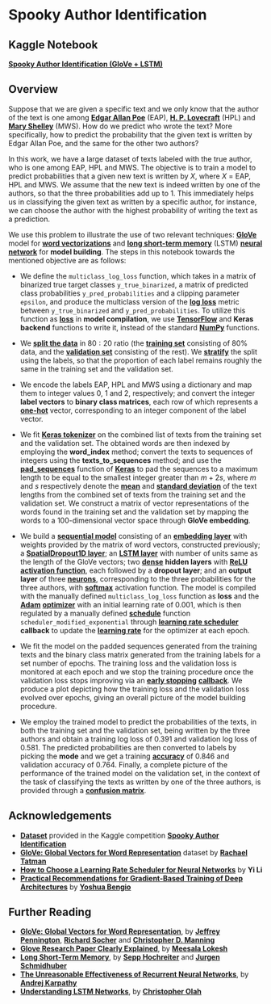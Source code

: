 # Spooky Author Identification

## Kaggle Notebook

[**Spooky Author Identification (GloVe + LSTM)**](https://www.kaggle.com/code/sugataghosh/spooky-author-identification-glove-lstm)

## Overview
 
Suppose that we are given a specific text and we only know that the author of the text is one among [**Edgar Allan Poe**](https://en.wikipedia.org/wiki/Edgar_Allan_Poe) $(\text{EAP})$, [**H. P. Lovecraft**](https://en.wikipedia.org/wiki/H._P._Lovecraft) $(\text{HPL})$ and [**Mary Shelley**](https://en.wikipedia.org/wiki/Mary_Shelley) $(\text{MWS})$. How do we predict who wrote the text? More specifically, how to predict the probability that the given text is written by Edgar Allan Poe, and the same for the other two authors?

In this work, we have a large dataset of texts labeled with the true author, who is one among $\text{EAP}$, $\text{HPL}$ and $\text{MWS}$. The objective is to train a model to predict probabilities that a given new text is written by $X$, where $X$ = $\text{EAP}$, $\text{HPL}$ and $\text{MWS}$. We assume that the new text is indeed written by one of the authors, so that the three probabilities add up to $1$. This immediately helps us in classifying the given text as written by a specific author, for instance, we can choose the author with the highest probability of writing the text as a prediction.

We use this problem to illustrate the use of two relevant techniques: [**GloVe**](https://en.wikipedia.org/wiki/GloVe) model for [**word vectorizations**](https://en.wikipedia.org/wiki/Word_embedding) and [**long short-term memory**](https://en.wikipedia.org/wiki/Long_short-term_memory) (LSTM) [**neural network**](https://en.wikipedia.org/wiki/Artificial_neural_network) for **model building**. The steps in this notebook towards the mentioned objective are as follows:

- We define the `multiclass_log_loss` function, which takes in a matrix of binarized true target classes `y_true_binarized`, a matrix of predicted class probabilities `y_pred_probabilities` and a clipping parameter `epsilon`, and produce the multiclass version of the [**log loss**](https://scikit-learn.org/stable/modules/model_evaluation.html#log-loss) metric between `y_true_binarized` and `y_pred_probabilities`. To utilize this function as [**loss**](https://keras.io/api/losses/) in **model compilation**, we use [**TensorFlow**](https://en.wikipedia.org/wiki/TensorFlow) and **Keras backend** functions to write it, instead of the standard [**NumPy**](https://en.wikipedia.org/wiki/NumPy) functions.

- We [**split the data**](https://scikit-learn.org/stable/modules/generated/sklearn.model_selection.train_test_split.html) in $80:20$ ratio (the [**training set**](https://en.wikipedia.org/wiki/Training,_validation,_and_test_data_sets) consisting of $80\%$ data, and the [**validation set**](https://en.wikipedia.org/wiki/Training,_validation,_and_test_data_sets) consisting of the rest). We [**stratify**](https://en.wikipedia.org/wiki/Stratified_sampling) the split using the labels, so that the proportion of each label remains roughly the same in the training set and the validation set.

- We encode the labels $\text{EAP}$, $\text{HPL}$ and $\text{MWS}$ using a dictionary and map them to integer values $0$, $1$ and $2$, respectively; and convert the integer **label vectors** to **binary class matrices**, each row of which represents a [**one-hot**](https://en.wikipedia.org/wiki/One-hot) vector, corresponding to an integer component of the label vector.

- We fit [**Keras tokenizer**](https://www.tensorflow.org/api_docs/python/tf/keras/preprocessing/text/Tokenizer) on the combined list of texts from the training set and the validation set. The obtained words are then indexed by employing the **word_index** method; convert the texts to sequences of integers using the **texts_to_sequences** method; and use the [**pad_sequences**](https://www.tensorflow.org/api_docs/python/tf/keras/utils/pad_sequences) function of [**Keras**](https://en.wikipedia.org/wiki/Keras) to pad the sequences to a maximum length to be equal to the smallest integer greater than $m + 2s$, where $m$ and $s$ respectively denote the [**mean**](https://en.wikipedia.org/wiki/Mean) and [**standard deviation**](https://en.wikipedia.org/wiki/Standard_deviation) of the text lengths from the combined set of texts from the training set and the validation set. We construct a matrix of vector representations of the words found in the training set and the validation set by mapping the words to a $100$-dimensional vector space through **GloVe embedding**.

- We build a [**sequential model**](https://www.tensorflow.org/guide/keras/sequential_model) consisting of an [**embedding layer**](https://www.tensorflow.org/api_docs/python/tf/keras/layers/Embedding) with weights provided by the matrix of word vectors, constructed previously; a [**SpatialDropout1D layer**](https://www.tensorflow.org/api_docs/python/tf/keras/layers/SpatialDropout1D); an [**LSTM layer**](https://www.tensorflow.org/api_docs/python/tf/keras/layers/LSTM) with number of units same as the length of the GloVe vectors; two [**dense**](https://www.tensorflow.org/api_docs/python/tf/keras/layers/Dense) **hidden layers** with [**ReLU**](https://www.tensorflow.org/api_docs/python/tf/nn/relu) [**activation function**](https://en.wikipedia.org/wiki/Activation_function), each followed by a **dropout layer**; and an **output layer** of three [**neurons**](https://en.wikipedia.org/wiki/Artificial_neuron), corresponding to the three probabilities for the three authors, with [**softmax**](https://en.wikipedia.org/wiki/Softmax_function) activation function. The model is compiled with the manually defined `multiclass_log_loss` function as **loss** and the [**Adam**](https://www.tensorflow.org/api_docs/python/tf/keras/optimizers/Adam) [**optimizer**](https://www.tensorflow.org/api_docs/python/tf/keras/optimizers/) with an initial learning rate of $0.001$, which is then regulated by a manually defined [**schedule**](https://www.tensorflow.org/api_docs/python/tf/keras/optimizers/schedules) function `scheduler_modified_exponential` through [**learning rate scheduler**](https://www.tensorflow.org/api_docs/python/tf/keras/callbacks/LearningRateScheduler) **callback** to update the [**learning rate**](https://en.wikipedia.org/wiki/Learning_rate) for the optimizer at each epoch.

- We fit the model on the padded sequences generated from the training texts and the binary class matrix generated from the training labels for a set number of epochs. The training loss and the validation loss is monitored at each epoch and we stop the training procedure once the validation loss stops improving via an [**early stopping**](https://www.tensorflow.org/api_docs/python/tf/keras/callbacks/EarlyStopping) [**callback**](https://www.tensorflow.org/api_docs/python/tf/keras/callbacks/). We produce a plot depicting how the training loss and the validation loss evolved over epochs, giving an overall picture of the model building procedure.

- We employ the trained model to predict the probabilities of the texts, in both the training set and the validation set, being written by the three authors and obtain a training log loss of $0.391$ and validation log loss of $0.581$. The predicted probabilities are then converted to labels by picking the **mode** and we get a training [**accuracy**](https://www.tensorflow.org/api_docs/python/tf/keras/metrics/Accuracy) of $0.846$ and validation accuracy of $0.764$. Finally, a complete picture of the performance of the trained model on the validation set, in the context of the task of classifying the texts as written by one of the three authors, is provided through a [**confusion matrix**](https://en.wikipedia.org/wiki/Confusion_matrix).

## Acknowledgements

- [**Dataset**](https://www.kaggle.com/competitions/spooky-author-identification/data) provided in the Kaggle competition [**Spooky Author Identification**](https://www.kaggle.com/c/spooky-author-identification)
- [**GloVe: Global Vectors for Word Representation**](https://www.kaggle.com/datasets/rtatman/glove-global-vectors-for-word-representation) dataset by [**Rachael Tatman**](https://www.kaggle.com/rtatman)
- [**How to Choose a Learning Rate Scheduler for Neural Networks**](https://neptune.ai/blog/how-to-choose-a-learning-rate-scheduler) by **Yi Li**
- [**Practical Recommendations for Gradient-Based Training of Deep
Architectures**](https://arxiv.org/pdf/1206.5533.pdf) by [**Yoshua Bengio**](https://en.wikipedia.org/wiki/Yoshua_Bengio)

## Further Reading

- [**GloVe: Global Vectors for Word Representation**](https://nlp.stanford.edu/pubs/glove.pdf), by [**Jeffrey Pennington**](https://nlp.stanford.edu/~jpennin/), [**Richard Socher**](https://www.socher.org/) and [**Christopher D. Manning**](https://nlp.stanford.edu/~manning/)
- [**Glove Research Paper Clearly Explained**](https://towardsdatascience.com/glove-research-paper-clearly-explained-7d2c3641b8a6), by [**Meesala Lokesh**](https://medium.com/@meesala.lokesh)
- [**Long Short-Term Memory**](https://www.bioinf.jku.at/publications/older/2604.pdf), by [**Sepp Hochreiter**](https://en.wikipedia.org/wiki/Sepp_Hochreiter) and [**Jurgen Schmidhuber**](https://en.wikipedia.org/wiki/J%C3%BCrgen_Schmidhuber)
- [**The Unreasonable Effectiveness of Recurrent Neural Networks**](http://karpathy.github.io/2015/05/21/rnn-effectiveness/), by [**Andrej Karpathy**](https://karpathy.ai/)
- [**Understanding LSTM Networks**](https://colah.github.io/posts/2015-08-Understanding-LSTMs/), by [**Christopher Olah**](https://colah.github.io/about.html)
 
